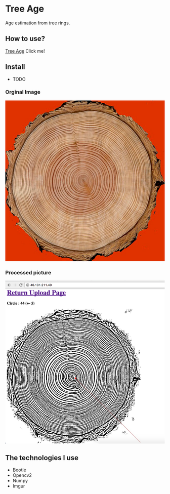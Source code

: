 # Tree Age
Age estimation from tree rings.

## How to use?
[Tree Age](http://46.101.211.40) Click me!

## Install
- TODO

### Orginal Image
![resim](orginal.jpg)

### Processed picture
![resim](data.png)


## The technologies I use
- Bootle
- Opencv2
- Numpy
- Imgur
